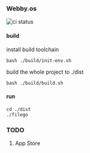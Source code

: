 ### Webby.os

![ci status](https://github.com/hjylxmhzq/webby.os/actions/workflows/build.yml/badge.svg)

#### build

install build toolchain

```shell
bash ./build/init-env.sh
```

build the whole project to ./dist

```shell
bash ./build/build.sh
```


#### run

```shell
cd ./dist
./filego
```

### TODO

1. App Store

